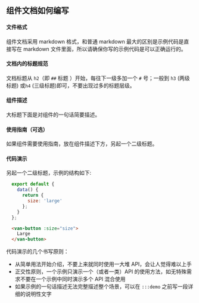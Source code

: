 ## 组件文档如何编写

#### 文件格式

组件文档采用 markdown 格式，和普通 markdown 最大的区别是示例代码是直接写在 markdown 文件里面，所以请确保你写的示例代码是可以正确运行的。

#### 文档内的标题规范

文档标题从 `h2`（即 `##` 标题 ）开始，每往下一级多加一个 `#` 号；一般到 `h3` (两级标题) 或`h4` (三级标题)即可，不要出现过多的标题层级。

#### 组件描述

大标题下面是对组件的一句话简要描述。

#### 使用指南（可选）

如果组件需要使用指南，放在组件描述下方，另起一个二级标题。

#### 代码演示

另起一个二级标题，示例的结构如下:

  ```javascript
    export default {
      data() {
        return {
          size: 'large'
        };
      }
    };
  ```

  ```html
    <van-button :size="size">
      Large
    </van-button>
  ```
    
代码演示的几个书写原则：

- 从简单用法开始介绍，不要上来就同时使用一大堆 API，会让人觉得难以上手
- 正交性原则，一个示例只演示一个（或者一类）API 的使用方法，如无特殊需求不要在一个示例中同时演示多个 API 混合使用
- 如果示例的一句话描述无法完整描述整个场景，可以在 `:::demo` 之前写一段详细的说明性文字

